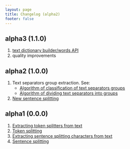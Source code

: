 ```yaml
---
layout: page
title: Changelog (alpha2)
footer: false
---
```


## alpha3 (1.1.0)

1. [text dictionary builder/words API](http://aif.io/docs/aif2-lib/alpha3/api/words.html)
2. quality improvements

## alpha2 (1.0.0)

1. Text separators group extraction. See:
    * [Algorithm of classification of text separators groups](/docs/algorithm/classification-of-text-separators-groups.html)
    * [Algorithm of dividing text separators into groups](/docs/algorithm/dividing-text-separators-into-groups.html)
2. [New sentence splitting](/docs/algorithm/splitting-text-with-groups-of-text-separators.html)

## alpha1 (0.0.0)

1. [Extracting token splitters from text](/docs/aif2-lib/alpha1/api/tokens.html)
2. [Token splitting](/docs/aif2-lib/alpha1/api/tokens.html)
3. [Extracting sentence splitting characters from text](/docs/aif2-lib/alpha1/api/sentences.html)
4. [Sentence splitting](/docs/aif2-lib/alpha1/api/sentences.html)